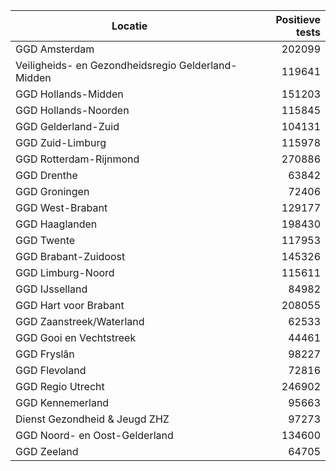 | Locatie | Positieve tests |
|---------|----------------:|
| GGD Amsterdam                            | 202099 |
| Veiligheids- en Gezondheidsregio Gelderland-Midden | 119641 |
| GGD Hollands-Midden                      | 151203 |
| GGD Hollands-Noorden                     | 115845 |
| GGD Gelderland-Zuid                      | 104131 |
| GGD Zuid-Limburg                         | 115978 |
| GGD Rotterdam-Rijnmond                   | 270886 |
| GGD Drenthe                              | 63842 |
| GGD Groningen                            | 72406 |
| GGD West-Brabant                         | 129177 |
| GGD Haaglanden                           | 198430 |
| GGD Twente                               | 117953 |
| GGD Brabant-Zuidoost                     | 145326 |
| GGD Limburg-Noord                        | 115611 |
| GGD IJsselland                           | 84982 |
| GGD Hart voor Brabant                    | 208055 |
| GGD Zaanstreek/Waterland                 | 62533 |
| GGD Gooi en Vechtstreek                  | 44461 |
| GGD Fryslân                              | 98227 |
| GGD Flevoland                            | 72816 |
| GGD Regio Utrecht                        | 246902 |
| GGD Kennemerland                         | 95663 |
| Dienst Gezondheid & Jeugd ZHZ            | 97273 |
| GGD Noord- en Oost-Gelderland            | 134600 |
| GGD Zeeland                              | 64705 |
